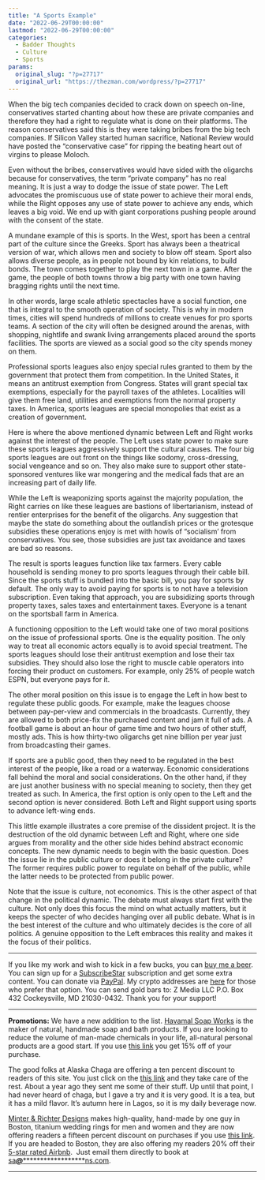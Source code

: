 ```yaml
---
title: "A Sports Example"
date: "2022-06-29T00:00:00"
lastmod: "2022-06-29T00:00:00"
categories:
  - Badder Thoughts
  - Culture
  - Sports
params:
  original_slug: "?p=27717"
  original_url: "https://thezman.com/wordpress/?p=27717"
---
```


When the big tech companies decided to crack down on speech on-line,
conservatives started chanting about how these are private companies and
therefore they had a right to regulate what is done on their platforms.
The reason conservatives said this is they were taking bribes from the
big tech companies. If Silicon Valley started human sacrifice, National
Review would have posted the “conservative case” for ripping the beating
heart out of virgins to please Moloch.

Even without the bribes, conservatives would have sided with the
oligarchs because for conservatives, the term “private company” has no
real meaning. It is just a way to dodge the issue of state power. The
Left advocates the promiscuous use of state power to achieve their moral
ends, while the Right opposes any use of state power to achieve any
ends, which leaves a big void. We end up with giant corporations pushing
people around with the consent of the state.

A mundane example of this is sports. In the West, sport has been a
central part of the culture since the Greeks. Sport has always been a
theatrical version of war, which allows men and society to blow off
steam. Sport also allows diverse people, as in people not bound by kin
relations, to build bonds. The town comes together to play the next town
in a game. After the game, the people of both towns throw a big party
with one town having bragging rights until the next time.

In other words, large scale athletic spectacles have a social function,
one that is integral to the smooth operation of society. This is why in
modern times, cities will spend hundreds of millions to create venues
for pro sports teams. A section of the city will often be designed
around the arenas, with shopping, nightlife and swank living
arrangements placed around the sports facilities. The sports are viewed
as a social good so the city spends money on them.

Professional sports leagues also enjoy special rules granted to them by
the government that protect them from competition. In the United States,
it means an antitrust exemption from Congress. States will grant special
tax exemptions, especially for the payroll taxes of the athletes.
Localities will give them free land, utilities and exemptions from the
normal property taxes. In America, sports leagues are special monopolies
that exist as a creation of government.

Here is where the above mentioned dynamic between Left and Right works
against the interest of the people. The Left uses state power to make
sure these sports leagues aggressively support the cultural causes. The
four big sports leagues are out front on the things like sodomy,
cross-dressing, social vengeance and so on. They also make sure to
support other state-sponsored ventures like war mongering and the
medical fads that are an increasing part of daily life.

While the Left is weaponizing sports against the majority population,
the Right carries on like these leagues are bastions of libertarianism,
instead of rentier enterprises for the benefit of the oligarchs. Any
suggestion that maybe the state do something about the outlandish prices
or the grotesque subsidies these operations enjoy is met with howls of
“socialism’ from conservatives. You see, those subsidies are just tax
avoidance and taxes are bad so reasons.

The result is sports leagues function like tax farmers. Every cable
household is sending money to pro sports leagues through their cable
bill. Since the sports stuff is bundled into the basic bill, you pay for
sports by default. The only way to avoid paying for sports is to not
have a television subscription. Even taking that approach, you are
subsidizing sports through property taxes, sales taxes and entertainment
taxes. Everyone is a tenant on the sportsball farm in America.

A functioning opposition to the Left would take one of two moral
positions on the issue of professional sports. One is the equality
position. The only way to treat all economic actors equally is to avoid
special treatment. The sports leagues should lose their antitrust
exemption and lose their tax subsidies. They should also lose the right
to muscle cable operators into forcing their product on customers. For
example, only 25% of people watch ESPN, but everyone pays for it.

The other moral position on this issue is to engage the Left in how best
to regulate these public goods. For example, make the leagues choose
between pay-per-view and commercials in the broadcasts. Currently, they
are allowed to both price-fix the purchased content and jam it full of
ads. A football game is about an hour of game time and two hours of
other stuff, mostly ads. This is how thirty-two oligarchs get nine
billion per year just from broadcasting their games.

If sports are a public good, then they need to be regulated in the best
interest of the people, like a road or a waterway. Economic
considerations fall behind the moral and social considerations. On the
other hand, if they are just another business with no special meaning to
society, then they get treated as such. In America, the first option is
only open to the Left and the second option is never considered. Both
Left and Right support using sports to advance left-wing ends.

This little example illustrates a core premise of the dissident project.
It is the destruction of the old dynamic between Left and Right, where
one side argues from morality and the other side hides behind abstract
economic concepts. The new dynamic needs to begin with the basic
question. Does the issue lie in the public culture or does it belong in
the private culture? The former requires public power to regulate on
behalf of the public, while the latter needs to be protected from public
power.

Note that the issue is culture, not economics. This is the other aspect
of that change in the political dynamic. The debate must always start
first with the culture. Not only does this focus the mind on what
actually matters, but it keeps the specter of who decides hanging over
all public debate. What is in the best interest of the culture and who
ultimately decides is the core of all politics. A genuine opposition to
the Left embraces this reality and makes it the focus of their politics.

------------------------------------------------------------------------

If you like my work and wish to kick in a few bucks, you can
<a href="https://www.buymeacoffee.com/mujolulu" rel="noopener"
target="_blank">buy me a beer</a>. You can sign up for a
<a href="https://www.subscribestar.com/the-z-blog" rel="noopener"
target="_blank">SubscribeStar</a> subscription and get some extra
content. You can donate via <a
href="https://www.paypal.com/donate/?cmd=_s-xclick&amp;hosted_button_id=UDAS2Q8JYA6CN&amp;source=url"
rel="noopener" target="_blank">PayPal</a>. My crypto addresses are
<a href="https://thezman.com/wordpress/?page_id=22713" rel="noopener"
target="_blank">here</a> for those who prefer that option. You can send
gold bars to: Z Media LLC P.O. Box 432 Cockeysville, MD 21030-0432.
Thank you for your support!

------------------------------------------------------------------------

**Promotions:** We have a new addition to the list.
<a href="https://havamalsoapworks.com/" rel="noopener"
target="_blank">Havamal Soap Works</a> is the maker of natural, handmade
soap and bath products. If you are looking to reduce the volume of
man-made chemicals in your life, all-natural personal products are a
good start. If you use
<a href="https://havamalsoapworks.com/discount/ZMAN" rel="noopener"
target="_blank">this link</a> you get 15% off of your purchase.

The good folks at Alaska Chaga are offering a ten percent discount to
readers of this site. You just click on the
<a href="https://alaskachaga.us/discount/ZMAN" rel="noopener noreferrer"
target="_blank">this link</a> and they take care of the rest. About a
year ago they sent me some of their stuff. Up until that point, I had
never heard of chaga, but I gave a try and it is very good. It is a tea,
but it has a mild flavor. It’s autumn here in Lagos, so it is my daily
beverage now.

<a href="https://www.minterandrichterdesigns.com/"
rel="noreferrer nofollow noopener" target="_blank">Minter &amp; Richter
Designs</a> makes high-quality, hand-made by one guy in Boston, titanium
wedding rings for men and women and they are now offering readers a
fifteen percent discount on purchases if you use
<a href="https://www.minterandrichterdesigns.com/discount/ZMAN"
rel="noreferrer nofollow noopener" target="_blank">this link</a>.
<span class="highlight"><span class="colour"><span class="font"><span class="size">If
you are headed to Boston, they are also offering my readers 20% off
their <a
href="https://www.airbnb.com/users/7988017/listings?user_id=7988017&amp;s=3"
rel="noopener noreferrer" target="_blank">5-star rated Airbnb</a>.  Just
email them directly to book at
<a href="mailto:sa***@*********************ns.com"
data-original-string="s1WNxrWgEjrHbmDL9GLdBQ==cb7tupcdCKAo4Xa+zbkY9gzdRNUBuvxcsop47zRMAWcnvl932Z/G9YbXdq3QEktVZXb"><span
class="apbct-email-encoder"
data-original-string="hWQ7V4ttDQLUURDJnbFo5Q==cb7c9K+zN/uZbZ0P+zXW31IGwCwDXrE6jKi53A3p4sjOaGfLLIquC1QyN4DO9fGAKLk"
title="This contact has been encoded by Anti-Spam by CleanTalk. Click to decode. To finish the decoding make sure that JavaScript is enabled in your browser.">sa<span
class="apbct-blur">***</span>@<span
class="apbct-blur">*********************</span>ns.com</span></a>.</span></span></span></span>

------------------------------------------------------------------------
